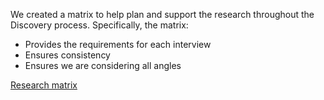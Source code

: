 We created a matrix to help plan and support the research throughout the Discovery process. Specifically, the matrix:

* Provides the requirements for each interview
* Ensures consistency  
* Ensures we are considering all angles

[Research matrix](uploads/Research_matrix.xlsx)